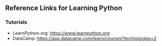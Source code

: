 ## Reference Links for Learning Python

### Tutorials
- LearnPython.org: https://www.learnpython.org
- DataCamp: https://app.datacamp.com/learn/courses?technologies=2